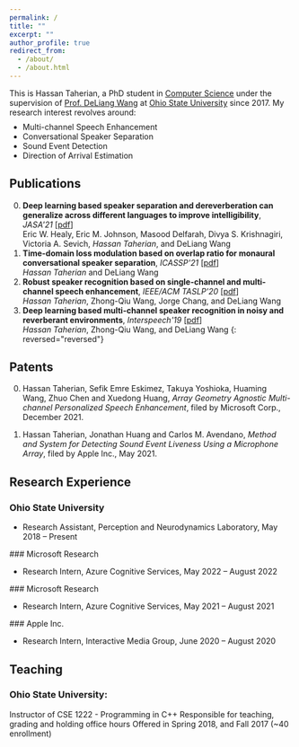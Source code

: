 ```yaml
---
permalink: /
title: ""
excerpt: ""
author_profile: true
redirect_from: 
  - /about/
  - /about.html
---
```


This is Hassan Taherian, a PhD student in [Computer&nbsp;Science](https://cse.osu.edu/) under the supervision of [Prof.&nbsp;DeLiang&nbsp;Wang](https://web.cse.ohio-state.edu/~wang.77/) at [Ohio&nbsp;State&nbsp;University](https://www.osu.edu) since 2017. My research interest revolves around:
<ul class='twocol' style="margin-top: -1%;" markdown='1'>
<li> Multi-channel Speech Enhancement</li>
<li> Conversational Speaker Separation</li>
<li> Sound Event Detection</li>
<li> Direction of Arrival Estimation</li>
</ul>



Publications
----

0. **Deep learning based speaker separation and dereverberation can generalize across different languages to improve intelligibility**, *JASA'21* [[pdf](https://web.cse.ohio-state.edu/~wang.77/papers/Taherian-Wang.icassp21.pdf)]
<br> Eric W. Healy, Eric M. Johnson, Masood Delfarah, Divya S. Krishnagiri, Victoria A. Sevich, <i>Hassan Taherian</i>, and DeLiang Wang
0. **Time-domain loss modulation based on overlap ratio for monaural conversational speaker separation**, *ICASSP'21* [[pdf](https://web.cse.ohio-state.edu/~wang.77/papers/Taherian-Wang.icassp21.pdf)]
<br><i>Hassan Taherian</i> and DeLiang Wang
0. **Robust speaker recognition based on single-channel and multi-channel speech enhancement**, *IEEE/ACM TASLP'20* [[pdf](https://web.cse.ohio-state.edu/~wang.77/papers/TWCW.taslp20.pdf)]
<br><i>Hassan Taherian</i>, Zhong-Qiu Wang, Jorge Chang, and DeLiang Wang
0. **Deep learning based multi-channel speaker recognition in noisy and reverberant environments**, *Interspeech'19* [[pdf](https://web.cse.ohio-state.edu/~wang.77/papers/TWCW.taslp20.pdf)]
<br><i>Hassan Taherian</i>, Zhong-Qiu Wang, and DeLiang Wang
{: reversed="reversed"}

Patents
----


0. Hassan Taherian, Sefik Emre Eskimez, Takuya Yoshioka, Huaming Wang, Zhuo Chen and Xuedong Huang, <i>Array Geometry Agnostic Multi-channel Personalized Speech Enhancement</i>, filed by Microsoft Corp., December 2021.

0. Hassan Taherian, Jonathan Huang and Carlos M. Avendano, <i>Method and System for Detecting Sound Event Liveness Using a Microphone Array</i>, filed by Apple Inc., May 2021.



Research Experience
----
### Ohio State University
<ul class='twocol' markdown='1'>
<li>Research Assistant, Perception and Neurodynamics Laboratory, May 2018 – Present</li>
</ul>
### Microsoft Research
<ul class='twocol' markdown='1'>
<li>Research Intern, Azure Cognitive Services, May 2022 – August 2022</li>
</ul>
### Microsoft Research
<ul class='twocol' markdown='1'>
<li>Research Intern, Azure Cognitive Services, May 2021 – August 2021</li>
</ul>
### Apple Inc.
<ul class='twocol' markdown='1'>
<li>Research Intern, Interactive Media Group, June 2020 – August 2020</li>
</ul>

Teaching
----
### Ohio State University:
Instructor of CSE 1222 - Programming in C++
Responsible for teaching, grading and holding office hours
Offered in Spring 2018, and Fall 2017 (~40 enrollment)



